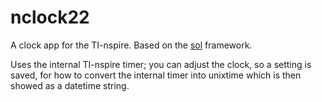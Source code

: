 
# nclock22

A clock app for the TI-nspire. Based on the [sol](https://github.com/alexcoder04/sol-lib) framework.

Uses the internal TI-nspire timer; you can adjust the clock, so a setting is saved, for how to convert the internal timer into unixtime which is then showed as a datetime string.
